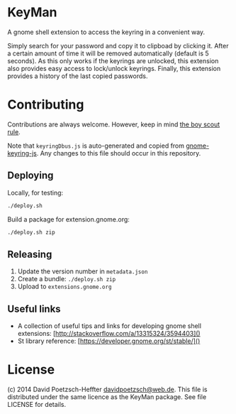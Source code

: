 # KeyMan

A gnome shell extension to access the keyring in a convenient way.

Simply search for your password and copy it to clipboad by clicking it.
After a certain amount of time it will be removed automatically (default is 5 seconds).
As this only works if the keyrings are unlocked, this extension also provides easy access to lock/unlock keyrings.
Finally, this extension provides a history of the last copied passwords.

# Contributing

Contributions are always welcome.
However, keep in mind [the boy scout rule](http://programmer.97things.oreilly.com/wiki/index.php/The_Boy_Scout_Rule).

Note that `keyringDbus.js` is auto-generated and copied from [gnome-keyring-js](https://github.com/dpoetzsch/gnome-keyring-js).
Any changes to this file should occur in this repository.

## Deploying

Locally, for testing:

```bash
./deploy.sh
```

Build a package for extension.gnome.org:

```bash
./deploy.sh zip
```

## Releasing

1. Update the version number in `metadata.json`
2. Create a bundle: `./deploy.sh zip`
3. Upload to `extensions.gnome.org`

## Useful links

* A collection of useful tips and links for developing gnome shell extensions: [http://stackoverflow.com/a/13315324/3594403]()
* St library reference: [https://developer.gnome.org/st/stable/]()

# License

(c) 2014 David Poetzsch-Heffter <davidpoetzsch@web.de>.
This file is distributed under the same licence as the KeyMan package.
See file LICENSE for details.

